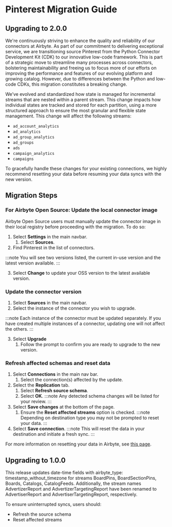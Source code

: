 # Pinterest Migration Guide

## Upgrading to 2.0.0

We're continuously striving to enhance the quality and reliability of our connectors at Airbyte.
As part of our commitment to delivering exceptional service, we are transitioning source Pinterest from the Python Connector Development Kit (CDK) to our innovative low-code framework.
This is part of a strategic move to streamline many processes across connectors, bolstering maintainability and freeing us to focus more of our efforts on improving the performance and features of our evolving platform and growing catalog.
However, due to differences between the Python and low-code CDKs, this migration constitutes a breaking change. 

We’ve evolved and standardized how state is managed for incremental streams that are nested within a parent stream.
This change impacts how individual states are tracked and stored for each partition, using a more structured approach to ensure the most granular and flexible state management.
This change will affect the following streams:
- `ad_account_analytics`
- `ad_analytics`
- `ad_group_analytics`
- `ad_groups`
- `ads`
- `campaign_analytics`
- `campaigns`

To gracefully handle these changes for your existing connections, we highly recommend resetting your data before resuming your data syncs with the new version.

## Migration Steps

### For Airbyte Open Source: Update the local connector image

Airbyte Open Source users must manually update the connector image in their local registry before proceeding with the migration. To do so:

1. Select **Settings** in the main navbar.
    1. Select **Sources**.
2. Find Pinterest in the list of connectors. 

:::note
You will see two versions listed, the current in-use version and the latest version available.
::: 

3. Select **Change** to update your OSS version to the latest available version.

### Update the connector version

1. Select **Sources** in the main navbar. 
2. Select the instance of the connector you wish to upgrade.

:::note
Each instance of the connector must be updated separately. If you have created multiple instances of a connector, updating one will not affect the others.
:::

3. Select **Upgrade**
    1. Follow the prompt to confirm you are ready to upgrade to the new version.

### Refresh affected schemas and reset data

1. Select **Connections** in the main nav bar.
    1. Select the connection(s) affected by the update.
2. Select the **Replication** tab.
    1. Select **Refresh source schema**.
    2. Select **OK**.
:::note
Any detected schema changes will be listed for your review.
:::
3. Select **Save changes** at the bottom of the page.
    1. Ensure the **Reset affected streams** option is checked.
:::note
Depending on destination type you may not be prompted to reset your data.
:::
4. Select **Save connection**. 
:::note
This will reset the data in your destination and initiate a fresh sync.
:::

For more information on resetting your data in Airbyte, see [this page](https://docs.airbyte.com/operator-guides/reset).

## Upgrading to 1.0.0

This release updates date-time fields with airbyte_type: timestamp_without_timezone for streams BoardPins, BoardSectionPins, Boards, Catalogs, CatalogFeeds. Additionally, the stream names AdvertizerReport and AdvertizerTargetingReport have been renamed to AdvertiserReport and AdvertiserTargetingReport, respectively.

To ensure uninterrupted syncs, users should:

- Refresh the source schema
- Reset affected streams
